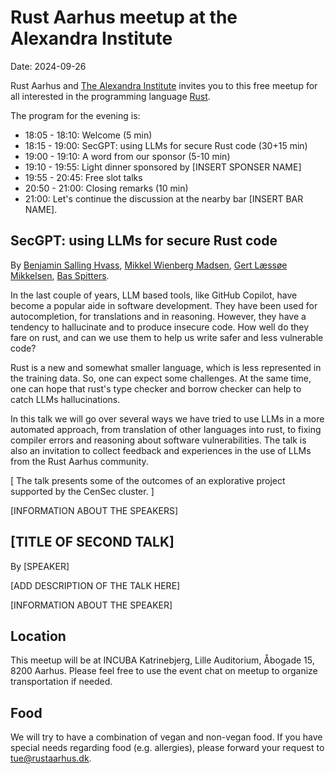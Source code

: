 # Rust Aarhus meetup at the Alexandra Institute

Date: 2024-09-26

Rust Aarhus and [The Alexandra Institute][ai] invites you to this free meetup for all interested in the programming language [Rust].

The program for the evening is:

- 18:05 - 18:10: Welcome (5 min)
- 18:15 - 19:00: SecGPT: using LLMs for secure Rust code (30+15 min)
- 19:00 - 19:10: A word from our sponsor (5-10 min)
- 19:10 - 19:55: Light dinner sponsored by [INSERT SPONSER NAME]
- 19:55 - 20:45: Free slot talks
- 20:50 - 21:00: Closing remarks (10 min)
- 21:00: Let's continue the discussion at the nearby bar [INSERT BAR NAME].

## SecGPT: using LLMs for secure Rust code

By [Benjamin Salling Hvass][bsh], [Mikkel Wienberg Madsen][mwm], [Gert Læssøe Mikkelsen][glm], [Bas Spitters][bs].

In the last couple of years, LLM based tools, like GitHub Copilot, have become a popular aide in software development.
They have been used for autocompletion, for translations and in reasoning. However, they have a tendency to hallucinate and to produce insecure code.
How well do they fare on rust, and can we use them to help us write safer and less vulnerable code?

Rust is a new and somewhat smaller language, which is less represented in the training data. So, one can expect some challenges.
At the same time, one can hope that rust's type checker and borrow checker can help to catch LLMs hallucinations.

In this talk we will go over several ways we have tried to use LLMs
in a more automated approach, from translation of other languages into rust, to fixing compiler errors and reasoning about software vulnerabilities.
The talk is also an invitation to collect feedback and experiences in the use of LLMs from the Rust Aarhus community.

[ The talk presents some of the outcomes of an explorative project supported by the CenSec cluster. ]

[INFORMATION ABOUT THE SPEAKERS]


## [TITLE OF SECOND TALK]

By [SPEAKER]

[ADD DESCRIPTION OF THE TALK HERE]

[INFORMATION ABOUT THE SPEAKER]


## Location
This meetup will be at INCUBA Katrinebjerg, Lille Auditorium, Åbogade 15, 8200 Aarhus. Please feel free to use the event chat on meetup to organize transportation if needed.

## Food
We will try to have a combination of vegan and non-vegan food. If you have special needs regarding food (e.g. allergies), please forward your request to tue@rustaarhus.dk.


[rust]: https://www.rust-lang.org/
[ai]: https://alexandra.dk/
[bsh]: https://www.linkedin.com/in/benjamin-salling-hvass-a2064a15a/
[mwm]: https://www.linkedin.com/in/mikkel-wienberg-madsen-9b3192170/
[glm]: https://www.linkedin.com/in/gertlm/
[bs]: https://www.linkedin.com/in/basspitters/
